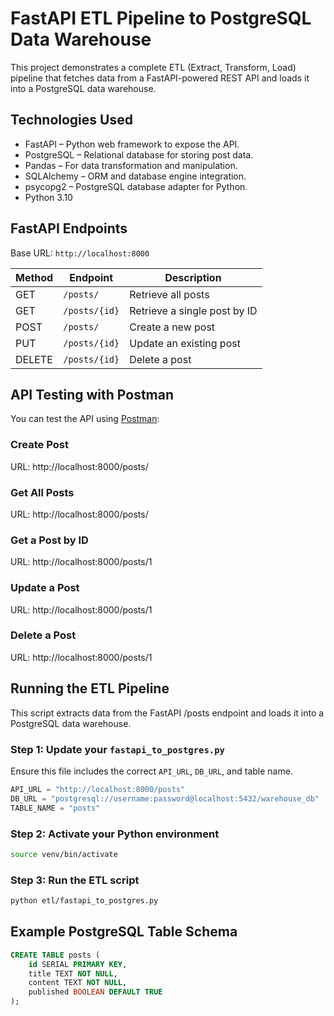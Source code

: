 
# FastAPI ETL Pipeline to PostgreSQL Data Warehouse

This project demonstrates a complete ETL (Extract, Transform, Load) pipeline that fetches data from a FastAPI-powered REST API and loads it into a PostgreSQL data warehouse.

## Technologies Used

- FastAPI – Python web framework to expose the API.
- PostgreSQL – Relational database for storing post data.
- Pandas – For data transformation and manipulation.
- SQLAlchemy – ORM and database engine integration.
- psycopg2 – PostgreSQL database adapter for Python.
- Python 3.10



## FastAPI Endpoints

Base URL: `http://localhost:8000`

| Method | Endpoint             | Description                   |
|--------|----------------------|-------------------------------|
| GET    | `/posts/`            | Retrieve all posts            |
| GET    | `/posts/{id}`        | Retrieve a single post by ID  |
| POST   | `/posts/`            | Create a new post             |
| PUT    | `/posts/{id}`        | Update an existing post       |
| DELETE | `/posts/{id}`        | Delete a post                 |


## API Testing with Postman

You can test the API using [Postman](https://www.postman.com/):

### Create Post

 URL: http://localhost:8000/posts/


### Get All Posts

 URL: http://localhost:8000/posts/

### Get a Post by ID

 URL: http://localhost:8000/posts/1

### Update a Post

 URL: http://localhost:8000/posts/1

### Delete a Post

 URL: http://localhost:8000/posts/1


## Running the ETL Pipeline

This script extracts data from the FastAPI /posts endpoint and loads it into a PostgreSQL data warehouse.

### Step 1: Update your `fastapi_to_postgres.py`

Ensure this file includes the correct `API_URL`, `DB_URL`, and table name.

```python
API_URL = "http://localhost:8000/posts"
DB_URL = "postgresql://username:password@localhost:5432/warehouse_db"
TABLE_NAME = "posts"
```

### Step 2: Activate your Python environment

```bash
source venv/bin/activate
```

### Step 3: Run the ETL script

```bash
python etl/fastapi_to_postgres.py
```


## Example PostgreSQL Table Schema


```sql
CREATE TABLE posts (
    id SERIAL PRIMARY KEY,
    title TEXT NOT NULL,
    content TEXT NOT NULL,
    published BOOLEAN DEFAULT TRUE
);
```
